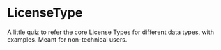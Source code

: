 # LicenseType
A little quiz to refer the core License Types for different data types, with examples. Meant for non-technical users.
